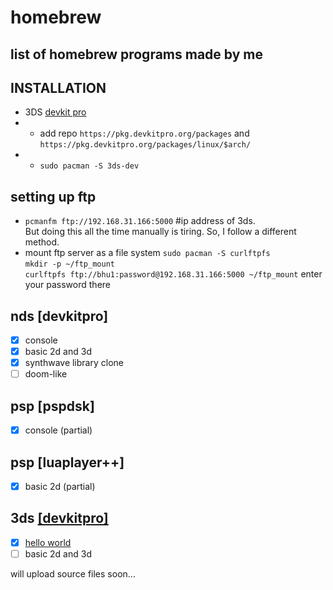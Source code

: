 # homebrew
## list of homebrew programs made by me

## INSTALLATION
- 3DS [devkit pro](https://devkitpro.org/)
- - add repo `https://pkg.devkitpro.org/packages` and `https://pkg.devkitpro.org/packages/linux/$arch/`
- - `sudo pacman -S 3ds-dev`

## setting up ftp
- `pcmanfm ftp://192.168.31.166:5000` #ip address of 3ds. <br>
But doing this all the time manually is tiring. So, I follow a different method. <br>
- mount ftp server as a file system
`sudo pacman -S curlftpfs` <br>
`mkdir -p ~/ftp_mount` <br>
`curlftpfs ftp://bhu1:password@192.168.31.166:5000 ~/ftp_mount` enter your password there <br>

## nds [devkitpro]
- [x] console
- [x] basic 2d and 3d
- [x] synthwave library clone
- [ ] doom-like

## psp [pspdsk]
- [x] console (partial)

## psp [luaplayer++]
- [x] basic 2d (partial)

## 3ds [[devkitpro]](https://github.com/bhu1-103/homebrew/tree/main/3ds)
- [x] [hello world](https://github.com/bhu1-103/homebrew/tree/main/3ds/hello_world)
- [ ] basic 2d and 3d

will upload source files soon...
